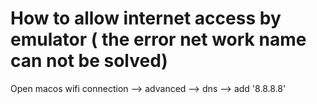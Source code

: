 # How to allow internet access by emulator ( the error net work name can not be solved)

Open macos wifi connection --> advanced --> dns --> add '8.8.8.8'
